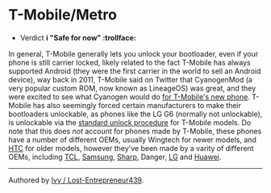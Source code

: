 # T-Mobile/Metro

* Verdict **ℹ️ "Safe for now" :trollface:**

In general, T-Mobile generally lets you unlock your bootloader, even if your phone is still carrier locked, likely related to the fact T-Mobile has always supported Android (they were the first carrier in the world to sell an Android device), way back in 2011, T-Mobile said on Twitter that CyanogenMod (a very popular custom ROM, now known as LineageOS) was great, and they were excited to see what Cyanogen would do [for T-Mobile's new phone](https://x.com/TMobile/status/60111542494048256). T-Mobile has also seemingly forced certain manufacturers to make their bootloaders unlockable, as phones like the LG G6 (normally not unlockable), is unlockable via the [standard unlock procedure](../../../misc/generic-unlock.md) for T-Mobile models.
Do note that this does *not* account for phones made by T-Mobile, these phones have a number of different OEMs, usually Wingtech for newer models, and [HTC](../../../brands/htc/README.md) for older models, however they've been made by a varity of different OEMs, including [TCL](../../../brands/tcl/README.md), [Samsung](../../../brands/samsung/README.md), [Sharp](../../../brands/sharp/README.md), Danger, [LG](../../../brands/lg/README.md) and [Huawei](../../../brands/huawei/README.md).
***
Authored by [Ivy / Lost-Entrepreneur439](https://github.com/Lost-Entrepreneur439).<br/>
